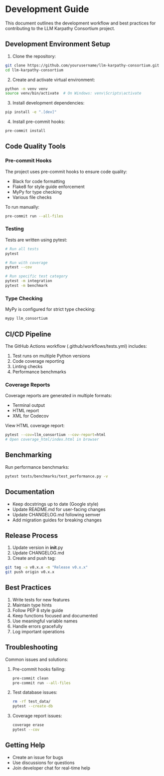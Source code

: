 # Development Guide

This document outlines the development workflow and best practices for contributing to the LLM Karpathy Consortium project.

## Development Environment Setup

1. Clone the repository:
```bash
git clone https://github.com/yourusername/llm-karpathy-consortium.git
cd llm-karpathy-consortium
```

2. Create and activate virtual environment:
```bash
python -m venv venv
source venv/bin/activate  # On Windows: venv\Scripts\activate
```

3. Install development dependencies:
```bash
pip install -e ".[dev]"
```

4. Install pre-commit hooks:
```bash
pre-commit install
```

## Code Quality Tools

### Pre-commit Hooks
The project uses pre-commit hooks to ensure code quality:
- Black for code formatting
- Flake8 for style guide enforcement
- MyPy for type checking
- Various file checks

To run manually:
```bash
pre-commit run --all-files
```

### Testing
Tests are written using pytest:
```bash
# Run all tests
pytest

# Run with coverage
pytest --cov

# Run specific test category
pytest -m integration
pytest -m benchmark
```

### Type Checking
MyPy is configured for strict type checking:
```bash
mypy llm_consortium
```

## CI/CD Pipeline

The GitHub Actions workflow (.github/workflows/tests.yml) includes:

1. Test runs on multiple Python versions
2. Code coverage reporting
3. Linting checks
4. Performance benchmarks

### Coverage Reports
Coverage reports are generated in multiple formats:
- Terminal output
- HTML report
- XML for Codecov

View HTML coverage report:
```bash
pytest --cov=llm_consortium --cov-report=html
# Open coverage_html/index.html in browser
```

## Benchmarking

Run performance benchmarks:
```bash
pytest tests/benchmarks/test_performance.py -v
```

## Documentation

- Keep docstrings up to date (Google style)
- Update README.md for user-facing changes
- Update CHANGELOG.md following semver
- Add migration guides for breaking changes

## Release Process

1. Update version in __init__.py
2. Update CHANGELOG.md
3. Create and push tag:
```bash
git tag -a v0.x.x -m "Release v0.x.x"
git push origin v0.x.x
```

## Best Practices

1. Write tests for new features
2. Maintain type hints
3. Follow PEP 8 style guide
4. Keep functions focused and documented
5. Use meaningful variable names
6. Handle errors gracefully
7. Log important operations

## Troubleshooting

Common issues and solutions:

1. Pre-commit hooks failing:
   ```bash
   pre-commit clean
   pre-commit run --all-files
   ```

2. Test database issues:
   ```bash
   rm -rf test_data/
   pytest --create-db
   ```

3. Coverage report issues:
   ```bash
   coverage erase
   pytest --cov
   ```

## Getting Help

- Create an issue for bugs
- Use discussions for questions
- Join developer chat for real-time help


